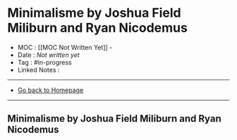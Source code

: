 # Minimalisme by Joshua Field Miliburn and Ryan Nicodemus
- MOC : [[MOC Not Written Yet]] - 
- Date : *Not written yet*
- Tag : #in-progress
- Linked Notes : 
-------------------
- [Go back to Homepage](https://misudashi.ga/)
-----

## Minimalisme by Joshua Field Miliburn and Ryan Nicodemus

